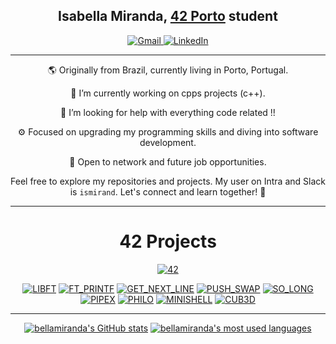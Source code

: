 <h2 align="center"><strong>Isabella Miranda</strong>, <a href="https://www.42porto.com/">42 Porto</a> student </h2>


<!-- 
LINKS AND BANNERS FOR EMAIL LINKED IN ETC centered using markdown
-->

<div align="center">
  <a href="mailto:isabellamcl@hotmail.com">
    <img src="https://img.shields.io/badge/-Gmail-%23333?style=for-the-badge&logo=gmail&logoColor=white" target="_blank" alt="Gmail">
  </a>
  <a href="LINKED IN AQUI HTTPS" target="_blank">
    <img src="https://img.shields.io/badge/-LinkedIn-%230077B5?style=for-the-badge&logo=linkedin&logoColor=white" target="_blank" alt="LinkedIn">
  </a>

<!--
<p align="center">⬆️   Contact me here   ⬆️</p>
-->
--------------------------------------------------------------------------------------------------

<p align="center">🌎 Originally from Brazil, currently living in Porto, Portugal.</p>
<p align="center">🔭 I’m currently working on cpps projects (c++).</p>
<p align="center">🤔 I’m looking for help with everything code related !!</p>
<p align="center">⚙️ Focused on upgrading my programming skills and diving into software development.</p>
<p align="center">💬 Open to network and future job opportunities.</p>

Feel free to explore my repositories and projects. My user on Intra and Slack is <code>ismirand</code>. Let's connect and learn together! 🚀
<!-- Usefull links for me and you.
LINKED IN !   
HERE     https://dev.to/arnabdeypolimi/some-useful-resources-for-github-readme-122c
         https://codemaker2016.medium.com/tips-and-tricks-to-create-an-awesome-github-profile-readme-ce3825a355c7
-->
--------------------------------------------------------------------------------------------------
# 42 Projects

<p align="center">
    <a href='https://profile.intra.42.fr/users/ismirand' target="_blank"><img alt='42' src='https://img.shields.io/badge/Porto-100000?style=flat-square&logo=42&logoColor=white&labelColor=000000&color=000000'/>
  </a>
  </p>

[![LIBFT](https://github.com/marcelofassbinder/42_project_badges/blob/main/badges/libftn.png)](https://github.com/bellamiranda/libft) [![FT_PRINTF](https://github.com/marcelofassbinder/42_project_badges/blob/main/badges/ft_printfn.png)](https://github.com/bellamiranda/ft_printf)  [![GET_NEXT_LINE](https://github.com/marcelofassbinder/42_project_badges/blob/main/badges/get_next_linen.png)](https://github.com/bellamiranda/get_next_line) [![PUSH_SWAP](https://github.com/marcelofassbinder/42_project_badges/blob/main/badges/push_swapn.png)](https://github.com/bellamiranda/push_swap) [![SO_LONG](https://github.com/marcelofassbinder/42_project_badges/blob/main/badges/so_longn.png)](https://github.com/bellamiranda/so_long) [![PIPEX](https://github.com/marcelofassbinder/42_project_badges/blob/main/badges/pipexn.png)](https://github.com/bellamiranda/minitalk) [![PHILO](https://github.com/marcelofassbinder/42_project_badges/blob/main/badges/philosophersn.png)](https://github.com/bellamiranda/philosophers) [![MINISHELL](https://github.com/marcelofassbinder/42_project_badges/blob/main/badges/minishelln.png)](https://github.com/bellamiranda/42_minishell) [![CUB3D](https://github.com/marcelofassbinder/42_project_badges/blob/main/badges/cub3dn.png)](https://github.com/bellamiranda/42_CUB3D) 

--------------------------------------------------------------------------------------------------

<div align="center">

[![bellamiranda's GitHub stats](https://github-readme-stats.vercel.app/api?username=bellamiranda&count_private=true&include_all_commits=true&show_icons=true&hide=issues&hide_border=true&bg_color=00000000&theme=dark)](https://github.com/bellamiranda?tab=repositories) [![bellamiranda's most used languages](https://github-readme-stats.vercel.app/api/top-langs/?username=bellamiranda&layout=compact&hide_border=true&bg_color=00000000&theme=dark)](https://github.com/bellamiranda?tab=repositories)

</div>

